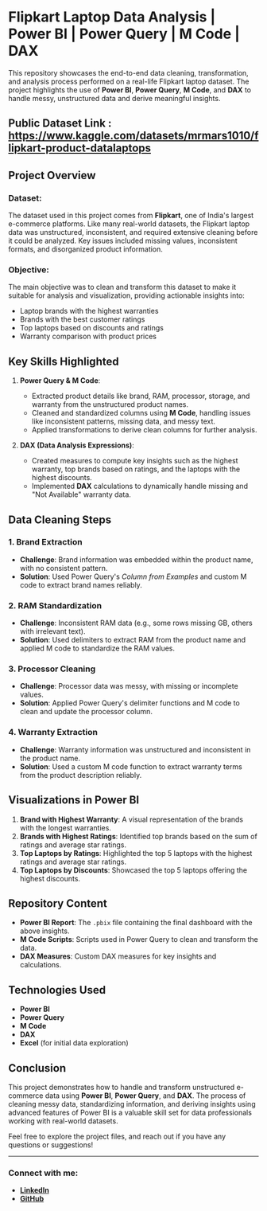 # Flipkart Laptop Data Analysis | Power BI | Power Query | M Code | DAX

This repository showcases the end-to-end data cleaning, transformation, and analysis process performed on a real-life Flipkart laptop dataset. The project highlights the use of **Power BI**, **Power Query**, **M Code**, and **DAX** to handle messy, unstructured data and derive meaningful insights.

## Public Dataset Link : https://www.kaggle.com/datasets/mrmars1010/flipkart-product-datalaptops
## Project Overview

### Dataset:
The dataset used in this project comes from **Flipkart**, one of India's largest e-commerce platforms. Like many real-world datasets, the Flipkart laptop data was unstructured, inconsistent, and required extensive cleaning before it could be analyzed. Key issues included missing values, inconsistent formats, and disorganized product information.

### Objective:
The main objective was to clean and transform this dataset to make it suitable for analysis and visualization, providing actionable insights into:
- Laptop brands with the highest warranties
- Brands with the best customer ratings
- Top laptops based on discounts and ratings
- Warranty comparison with product prices

## Key Skills Highlighted
1. **Power Query & M Code**:
   - Extracted product details like brand, RAM, processor, storage, and warranty from the unstructured product names.
   - Cleaned and standardized columns using **M Code**, handling issues like inconsistent patterns, missing data, and messy text.
   - Applied transformations to derive clean columns for further analysis.
   
2. **DAX (Data Analysis Expressions)**:
   - Created measures to compute key insights such as the highest warranty, top brands based on ratings, and the laptops with the highest discounts.
   - Implemented **DAX** calculations to dynamically handle missing and "Not Available" warranty data.

## Data Cleaning Steps

### 1. Brand Extraction
- **Challenge**: Brand information was embedded within the product name, with no consistent pattern.
- **Solution**: Used Power Query's *Column from Examples* and custom M code to extract brand names reliably.

### 2. RAM Standardization
- **Challenge**: Inconsistent RAM data (e.g., some rows missing GB, others with irrelevant text).
- **Solution**: Used delimiters to extract RAM from the product name and applied M code to standardize the RAM values.

### 3. Processor Cleaning
- **Challenge**: Processor data was messy, with missing or incomplete values.
- **Solution**: Applied Power Query's delimiter functions and M code to clean and update the processor column.

### 4. Warranty Extraction
- **Challenge**: Warranty information was unstructured and inconsistent in the product name.
- **Solution**: Used a custom M code function to extract warranty terms from the product description reliably.

## Visualizations in Power BI

1. **Brand with Highest Warranty**: A visual representation of the brands with the longest warranties.
2. **Brands with Highest Ratings**: Identified top brands based on the sum of ratings and average star ratings.
3. **Top Laptops by Ratings**: Highlighted the top 5 laptops with the highest ratings and average star ratings.
4. **Top Laptops by Discounts**: Showcased the top 5 laptops offering the highest discounts.

## Repository Content

- **Power BI Report**: The `.pbix` file containing the final dashboard with the above insights.
- **M Code Scripts**: Scripts used in Power Query to clean and transform the data.
- **DAX Measures**: Custom DAX measures for key insights and calculations.

## Technologies Used
- **Power BI**
- **Power Query**
- **M Code**
- **DAX**
- **Excel** (for initial data exploration)

## Conclusion
This project demonstrates how to handle and transform unstructured e-commerce data using **Power BI**, **Power Query**, and **DAX**. The process of cleaning messy data, standardizing information, and deriving insights using advanced features of Power BI is a valuable skill set for data professionals working with real-world datasets.

Feel free to explore the project files, and reach out if you have any questions or suggestions!

---

### Connect with me:
- **[LinkedIn](https://www.linkedin.com/in/vikassharmaanalytics)**
- **[GitHub](https://github.com/vikassharma26)**

